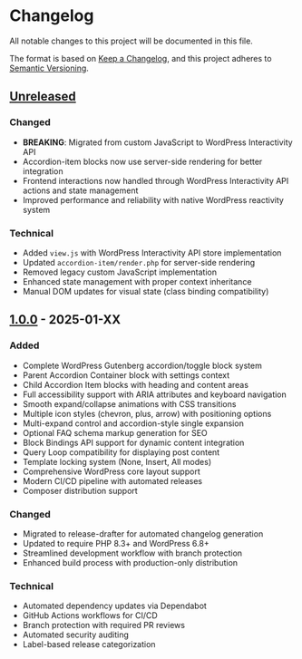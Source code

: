 # Changelog

All notable changes to this project will be documented in this file.

The format is based on [Keep a Changelog](https://keepachangelog.com/en/1.0.0/),
and this project adheres to [Semantic Versioning](https://semver.org/spec/v2.0.0.html).

## [Unreleased]

### Changed

- **BREAKING**: Migrated from custom JavaScript to WordPress Interactivity API
- Accordion-item blocks now use server-side rendering for better integration
- Frontend interactions now handled through WordPress Interactivity API actions and state management
- Improved performance and reliability with native WordPress reactivity system

### Technical

- Added `view.js` with WordPress Interactivity API store implementation
- Updated `accordion-item/render.php` for server-side rendering
- Removed legacy custom JavaScript implementation
- Enhanced state management with proper context inheritance
- Manual DOM updates for visual state (class binding compatibility)

## [1.0.0] - 2025-01-XX

### Added

- Complete WordPress Gutenberg accordion/toggle block system
- Parent Accordion Container block with settings context
- Child Accordion Item blocks with heading and content areas
- Full accessibility support with ARIA attributes and keyboard navigation
- Smooth expand/collapse animations with CSS transitions
- Multiple icon styles (chevron, plus, arrow) with positioning options
- Multi-expand control and accordion-style single expansion
- Optional FAQ schema markup generation for SEO
- Block Bindings API support for dynamic content integration
- Query Loop compatibility for displaying post content
- Template locking system (None, Insert, All modes)
- Comprehensive WordPress core layout support
- Modern CI/CD pipeline with automated releases
- Composer distribution support

### Changed

- Migrated to release-drafter for automated changelog generation
- Updated to require PHP 8.3+ and WordPress 6.8+
- Streamlined development workflow with branch protection
- Enhanced build process with production-only distribution

### Technical

- Automated dependency updates via Dependabot
- GitHub Actions workflows for CI/CD
- Branch protection with required PR reviews
- Automated security auditing
- Label-based release categorization

[Unreleased]: https://github.com/HelloPikari/pikari-gutenberg-accordion/compare/v1.0.0...HEAD
[1.0.0]: https://github.com/HelloPikari/pikari-gutenberg-accordion/releases/tag/v1.0.0
